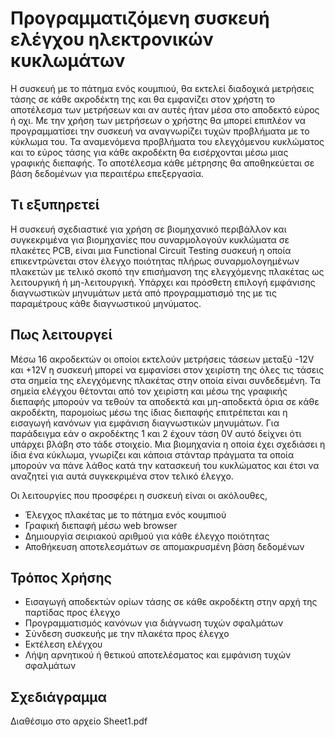 # Προγραμματιζόμενη συσκευή ελέγχου ηλεκτρονικών κυκλωμάτων
Η συσκευή με το πάτημα ενός κουμπιού, θα εκτελεί διαδοχικά μετρήσεις τάσης σε κάθε ακροδέκτη της και θα εμφανίζει στον χρήστη το αποτέλεσμα των μετρήσεων και αν αυτές ήταν μέσα στο αποδεκτό εύρος ή οχι. Με την χρήση των μετρήσεων ο χρήστης θα μπορεί επιπλέον να προγραμματίσει την συσκευή να αναγνωρίζει τυχών προβλήματα με το κύκλωμα του. Τα αναμενόμενα προβλήματα του ελεγχόμενου κυκλώματος και το εύρος τάσης για κάθε ακροδέκτη θα εισέρχονται μέσω μιας γραφικής διεπαφής. Το αποτέλεσμα κάθε μέτρησης θα αποθηκεύεται σε βάση δεδομένων για περαιτέρω επεξεργασία.

## Τι εξυπηρετεί
Η συσκευή σχεδιαστικέ για χρήση σε βιομηχανικό περιβάλλον και συγκεκριμένα για βιομηχανίες που συναρμολογούν κυκλώματα σε πλακέτες PCB, είναι μια Functional Circuit Testing συσκευή η οποία επικεντρώνεται στον έλεγχο ποιότητας πλήρως συναρμολογημένων πλακετών με τελικό σκοπό την επισήμανση της ελεγχόμενης πλακέτας ως λειτουργική ή μη-λειτουργική. Υπάρχει και πρόσθετη επιλογή εμφάνισης διαγνωστικών μηνυμάτων μετά από προγραμματισμό της με τις παραμέτρους κάθε διαγνωστικού μηνύματος.

## Πως λειτουργεί
Μέσω 16 ακροδεκτών οι οποίοι εκτελούν μετρήσεις τάσεων μεταξύ -12V και +12V η συσκευή μπορεί να εμφανίσει στον χειρίστη της όλες τις τάσεις στα σημεία της ελεγχόμενης πλακέτας στην οποία είναι συνδεδεμένη. Τα σημεία ελέγχου θέτονται από τον χειρίστη και μέσω της γραφικής διεπαφής μπορούν να τεθούν τα αποδεκτά και μη-αποδεκτά όρια σε κάθε ακροδέκτη, παρομοίως μέσω της ίδιας διεπαφής επιτρέπεται και η εισαγωγή κανόνων για εμφάνιση διαγνωστικών μηνυμάτων. Για παράδειγμα εάν ο ακροδέκτης 1 και 2 έχουν τάση 0V αυτό δείχνει ότι υπάρχει βλάβη στο τάδε στοιχείο. Μια βιομηχανία η οποία έχει σχεδιάσει η ίδια ένα κύκλωμα, γνωρίζει και κάποια στάνταρ πράγματα τα οποία μπορούν να πάνε λάθος κατά την κατασκευή του κυκλώματος και έτσι να αναζητεί για αυτά συγκεκριμένα στον τελικό έλεγχο.

Οι λειτουργίες που προσφέρει η συσκευή είναι οι ακόλουθες,
-	Έλεγχος πλακέτας με το πάτημα ενός κουμπιού
-	Γραφική διεπαφή μέσω web browser
-	Δημιουργία σειριακού αριθμού για κάθε έλεγχο ποιότητας
-	Αποθήκευση αποτελεσμάτων σε απομακρυσμένη βάση δεδομένων

## Τρόπος Χρήσης

-	Εισαγωγή αποδεκτών ορίων τάσης σε κάθε ακροδέκτη στην αρχή της παρτίδας προς έλεγχο
-	Προγραμματισμός κανόνων για διάγνωση τυχών σφαλμάτων
-	Σύνδεση συσκευής με την πλακέτα προς έλεγχο
-	Εκτέλεση ελέγχου
-	Λήψη αρνητικού ή θετικού αποτελέσματος και εμφάνιση τυχών σφαλμάτων

## Σχεδιάγραμμα
Διαθέσιμο στο αρχείο Sheet1.pdf


